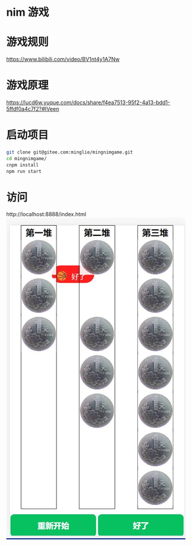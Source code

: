 # nim 游戏

# 游戏规则
https://www.bilibili.com/video/BV1nt4y1A7Nw


# 游戏原理
https://lucd6w.yuque.com/docs/share/f4ea7513-95f2-4a13-bdd1-5ffdf0a4c7f2?#IVeen


# 启动项目
```bash
git clone git@gitee.com:minglie/mingnimgame.git
cd mingnimgame/
cnpm install
npm run start
```
# 访问
http://localhost:8888/index.html
![手机使用](doc/index.jpg)